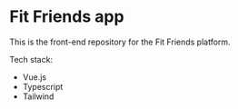 # Fit Friends app

This is the front-end repository for the Fit Friends platform.

Tech stack:

- Vue.js
- Typescript
- Tailwind
